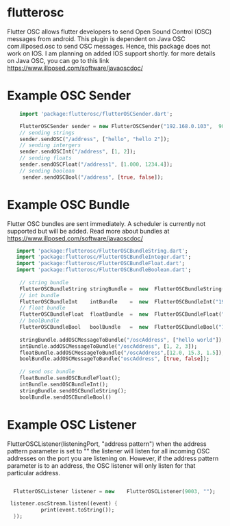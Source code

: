 
# flutterosc
Flutter OSC allows flutter developers to send Open Sound Control (OSC) messages from android.
This plugin is dependent on Java OSC com.illposed.osc to send OSC messages. Hence, this package does not work on IOS. I am planning on added IOS support shortly.
for more details on Java OSC, you can go to this link https://www.illposed.com/software/javaoscdoc/ 

# Example OSC Sender 

 ```dart 
     import 'package:flutterosc/flutterOSCSender.dart';

     FlutterOSCSender sender = new FlutterOSCSender("192.168.0.103",  9076); 
     // sending strings 
     sender.sendOSC("/address", ["hello", "hello 2"]); 
     // sending intergers 
     sender.sendOSCInt("/address", [1, 2]);
     // sending floats 
     sender.sendOSCFloat("/address1", [1.000, 1234.4]);
     // sending boolean
      sender.sendOSCBool("/address", [true, false]);
```

# Example OSC Bundle 


Flutter OSC bundles are sent immediately. A scheduler is currently not supported but will be added. Read more about bundles at 
https://www.illposed.com/software/javaoscdoc/ 

 ```dart 
    import 'package:flutterosc/FlutterOSCBundleString.dart';
    import 'package:flutterosc/FlutterOSCBundleInteger.dart';
    import 'package:flutterosc/FlutterOSCBundleFloat.dart';
    import 'package:flutterosc/FlutterOSCBundleBoolean.dart';
     
     // string bundle 
     FlutterOSCBundleString stringBundle =  new  FlutterOSCBundleString("192.168.0.103", 9076, false);
     // int bundle 
     FlutterOSCBundleInt    intBundle    =  new  FlutterOSCBundleInt("192.168.0.103", 9076, false);
     // float bundle 
     FlutterOSCBundleFloat  floatBundle  =  new  FlutterOSCBundleFloat("192.168.0.103", 9076, false);
     // boolBundle 
     FlutterOSCBundleBool   boolBundle   =  new  FlutterOSCBundleBool("192.168.0.103", 9076, false);
        
     stringBundle.addOSCMessageToBundle("/oscAddress", ["hello world"]);
     intBundle.addOSCMessageToBundle("/oscAddress", [1, 2, 3]);
     floatBundle.addOSCMessageToBundle("/oscAddress",[12.0, 15.3, 1.5]); 
     boolBundle.addOSCMessageToBundle("oscAddress", [true, false]); 
       
     // send osc bundle  
     floatBundle.sendOSCBundleFloat();
     intBundle.sendOSCBundleInt();
     stringBundle.sendOSCBundleString();
     boolBundle.sendOSCBundleBool()


```

# Example OSC Listener 
 
 FlutterOSCListener(listeningPort, "address pattern")
  when the address pattern parameter is set to "" the listener will listen for all incoming OSC addresses on the port you are listening on. However, if the address pattern parameter is to an address, the  OSC listener will only listen for that particular address. 

  ```dart 

    FlutterOSCListener listener = new    FlutterOSCListener(9003, "");  

   listener.oscStream.listen((event) {
             print(event.toString());
    });
  
  

```
